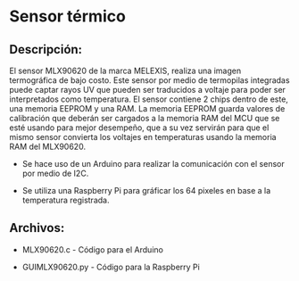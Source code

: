 Sensor térmico
==============

Descripción:
--------------


El sensor MLX90620 de la marca MELEXIS, realiza una imagen termográfica de bajo costo. Este sensor por medio de termopilas integradas puede captar rayos UV que pueden ser traducidos a voltaje para poder ser interpretados como temperatura. El sensor contiene 2 chips dentro de este, una memoria EEPROM y una RAM. La memoria EEPROM guarda valores de calibración que deberán ser cargados a la memoria RAM del MCU que se esté usando para mejor desempeño, que a su vez servirán para que el mismo sensor convierta los voltajes en temperaturas usando la memoria RAM del MLX90620.


+ Se hace uso de un Arduino para realizar la comunicación con el sensor por medio de I2C.

+ Se utiliza una Raspberry Pi para gráficar los 64 pixeles en base a la temperatura registrada.

Archivos:
--------------
+ MLX90620.c - Código para el Arduino

+ GUIMLX90620.py - Código para la Raspberry Pi



